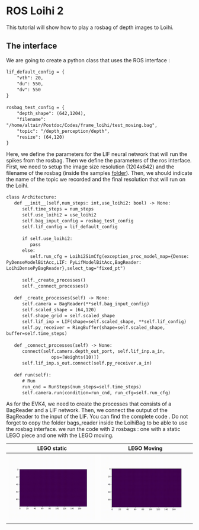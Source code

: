 # ROS Loihi 2

This tutorial will show how to play a rosbag of depth images to Loihi.

## The interface

We are going to create a python class that uses the ROS interface :

```
lif_default_config = {
    "vth": 20,
    "du": 550,
    "dv": 550
}

rosbag_test_config = {
    "depth_shape": (642,1204),
    "filename": "/home/altair/Postdoc/Codes/frame_loihi/test_moving.bag",
    "topic": "/depth_perception/depth",
    "resize": (64,120)
}
```
Here, we define the parameters for the LIF neural network that will run the spikes from the rosbag. Then we define the parameters of the ros interface. First, we need to setup the image size resolution (1204x642) and the filename of the rosbag (inside the samples [folder](https://github.com/rouzinho/Neuromorphic-Computing/tree/main/src/samples)). Then, we should indicate the name of the topic we recorded and the final resolution that will run on the Loihi.

```
class Architecture:
   def __init__(self,num_steps: int,use_loihi2: bool) -> None:
      self.time_steps = num_steps
      self.use_loihi2 = use_loihi2
      self.bag_input_config = rosbag_test_config
      self.lif_config = lif_default_config

      if self.use_loihi2:
         pass
      else:
         self.run_cfg = Loihi2SimCfg(exception_proc_model_map={Dense: PyDenseModelBitAcc,LIF: PyLifModelBitAcc,BagReader: LoihiDensePyBagReader},select_tag="fixed_pt")

      self._create_processes()
      self._connect_processes()

   def _create_processes(self) -> None:
      self.camera = BagReader(**self.bag_input_config)
      self.scaled_shape = (64,120)
      self.shape_grid = self.scaled_shape
      self.lif_inp = LIF(shape=self.scaled_shape, **self.lif_config)
      self.py_receiver = RingBuffer(shape=self.scaled_shape, buffer=self.time_steps)

   def _connect_processes(self) -> None:
      connect(self.camera.depth_out_port, self.lif_inp.a_in,
                 ops=[Weights(10)])
      self.lif_inp.s_out.connect(self.py_receiver.a_in)

   def run(self):
      # Run
      run_cnd = RunSteps(num_steps=self.time_steps)
      self.camera.run(condition=run_cnd, run_cfg=self.run_cfg)
```
As for the EVK4, we need to create the processes that consists of a BagReader and a LIF network. Then, we connect the output of the BagReader to the input of the LIF. You can find the complete code . Do not forget to copy the folder bags_reader inside the LoihiBag to be able to use the rosbag interface. we run the code with 2 rosbags : one with a static LEGO piece and one with the LEGO moving.

LEGO static            |  LEGO Moving
:-------------------------:|:-------------------------:
![](https://github.com/rouzinho/Neuromorphic-Computing/blob/main/img/depth_rect_static.gif?raw=true)  |  ![](https://github.com/rouzinho/Neuromorphic-Computing/blob/main/img/depth_rect_moving.gif?raw=true) 

